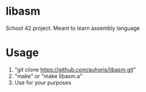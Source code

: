 # libasm
School 42 project. Meant to learn assembly language

# Usage
1. "git clone https://github.com/auhoris/libasm.git"
2. "make" or "make libasm.a"
3. Use for your purposes
